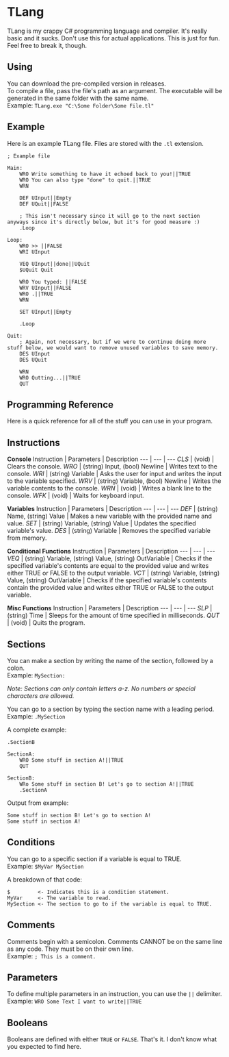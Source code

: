 # TLang
TLang is my crappy C# programming language and compiler. It's really basic and it sucks. Don't use this for actual applications. This is just for fun. Feel free to break it, though.  
  
## Using  
You can download the pre-compiled version in releases.  
To compile a file, pass the file's path as an argument. The executable will be generated in the same folder with the same name.  
Example: `TLang.exe "C:\Some Folder\Some File.tl"`  
  
## Example
Here is an example TLang file. Files are stored with the `.tl` extension.  
```
; Example file

Main:
	WRO Write something to have it echoed back to you!||TRUE
	WRO You can also type "done" to quit.||TRUE
	WRN
	
	DEF UInput||Empty
	DEF UQuit||FALSE
	
	; This isn't necessary since it will go to the next section anyways since it's directly below, but it's for good measure :)
	.Loop
	
Loop:
	WRO >> ||FALSE
	WRI UInput
	
	VEQ UInput||done||UQuit
	$UQuit Quit
	
	WRO You typed: ||FALSE
	WRV UInput||FALSE
	WRO .||TRUE
	WRN
	
	SET UInput||Empty
	
	.Loop
	
Quit:
	; Again, not necessary, but if we were to continue doing more stuff below, we would want to remove unused variables to save memory.
	DES UInput
	DES UQuit

	WRN
	WRO Qutting...||TRUE
	QUT
```   
  
## Programming Reference  
Here is a quick reference for all of the stuff you can use in your program.  
  
## Instructions
**Console**
Instruction | Parameters | Description
--- | --- | ---
*CLS* | (void) | Clears the console.
*WRO* | (string) Input, (bool) Newline | Writes text to the console.
*WRI* | (string) Variable | Asks the user for input and writes the input to the variable specified.
*WRV* | (string) Variable, (bool) Newline | Writes the variable contents to the console.
*WRN* | (void) | Writes a blank line to the console.
*WFK* | (void) | Waits for keyboard input.
  
**Variables**
Instruction | Parameters | Description
--- | --- | ---
*DEF* | (string) Name, (string) Value | Makes a new variable with the provided name and value.
*SET* | (string) Variable, (string) Value | Updates the specified variable's value.
*DES* | (string) Variable | Removes the specified variable from memory.
  
**Conditional Functions**
Instruction | Parameters | Description
--- | --- | ---
*VEQ* | (string) Variable, (string) Value, (string) OutVariable | Checks if the specified variable's contents are equal to the provided value and writes either TRUE or FALSE to the output variable.
*VCT* | (string) Variable, (string) Value, (string) OutVariable | Checks if the specified variable's contents contain the provided value and writes either TRUE or FALSE to the output variable.
  
**Misc Functions**
Instruction | Parameters | Description
--- | --- | ---
*SLP* | (string) Time | Sleeps for the amount of time specified in milliseconds.
*QUT* | (void) | Quits the program.
  
## Sections
You can make a section by writing the name of the section, followed by a colon.  
Example: `MySection:`  
  
*Note: Sections can only contain letters a-z. No numbers or special characters are allowed.*  
  
You can go to a section by typing the section name with a leading period.  
Example: `.MySection`  
  
A complete example:  
```
.SectionB

SectionA:
	WRO Some stuff in section A!||TRUE
	QUT

SectionB:
	WRo Some stuff in section B! Let's go to section A!||TRUE
	.SectionA
```  
  
Output from example:  
```
Some stuff in section B! Let's go to section A!
Some stuff in section A!
```  
  
## Conditions
You can go to a specific section if a variable is equal to TRUE.  
Example: `$MyVar MySection`  
  
A breakdown of that code:  
```
$         <- Indicates this is a condition statement.
MyVar     <- The variable to read.
MySection <- The section to go to if the variable is equal to TRUE.
```  
  
## Comments
Comments begin with a semicolon. Comments CANNOT be on the same line as any code. They must be on their own line.  
Example: `; This is a comment.`  
  
## Parameters
To define multiple parameters in an instruction, you can use the `||` delimiter.  
Example: `WRO Some Text I want to write||TRUE`  
  
## Booleans
Booleans are defined with either `TRUE` or `FALSE`. That's it. I don't know what you expected to find here.  
  

